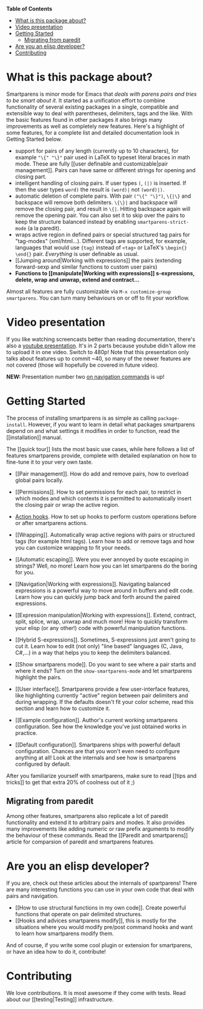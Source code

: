 <!-- markdown-toc start - Don't edit this section. Run M-x markdown-toc-generate-toc again -->
**Table of Contents**

- [What is this package about?](#what-is-this-package-about)
- [Video presentation](#video-presentation)
- [Getting Started](#getting-started)
    - [Migrating from paredit](#migrating-from-paredit)
- [Are you an elisp developer?](#are-you-an-elisp-developer)
- [Contributing](#contributing)

<!-- markdown-toc end -->

# What is this package about?

Smartparens is minor mode for Emacs that *deals with parens pairs and tries to be smart about it*. It started as a unification effort to combine functionality of several existing packages in a single, compatible and extensible way to deal with parentheses, delimiters, tags and the like. With the basic features found in other packages it also brings many improvements as well as completely new features. Here's a highlight of some features, for a complete list and detailed documentation look in Getting Started below.

* support for pairs of any length (currently up to 10 characters), for example `"\{" "\}"` pair used in LaTeX to typeset literal braces in math mode. These are fully [[user definable and customizable|pair management]]. Pairs can have same or different strings for opening and closing part.
* intelligent handling of closing pairs. If user types `(`, `(|)` is inserted. If then the user types `word)` the result is `(word)|` not `(word)|)`.
* automatic deletion of complete pairs. With pair `("\{" "\}")`, `\{|\}` and backspace will remove both delimiters. `\{\}|` and backspace will remove the closing pair, and result in `\{|`. Hitting backspace again will remove the opening pair. You can also set it to skip over the pairs to keep the structure balanced instead by enabling `smartparens-strict-mode` (a la paredit).
* wraps active region in defined pairs or special structured tag pairs for "tag-modes" (xml/html...). Different tags are supported, for example, languages that would use `{tag}` instead of `<tag>` or LaTeX's `\begin{} \end{}` pair. *Everything* is user definable as usual.
* [[Jumping around|Working with expressions]] the pairs (extending forward-sexp and similar functions to custom user pairs)
* **Functions to [[manipulate|Working with expressions]] s-expressions, delete, wrap and unwrap, extend and contract...**

Almost all features are fully customizable via `M-x customize-group smartparens`. You can turn many behaviours on or off to fit your workflow.

# Video presentation

If you like watching screencasts better than reading documentation, there's also a [youtube presentation](http://www.youtube.com/watch?v=ykjRUr7FgoI&list=PLP6Xwp2WTft7rAMgVPOTI2OE_PQlKGPy7&feature=plpp_play_all). It's in 2 parts because youtube didn't allow me to upload it in one video. Switch to 480p! Note that this presentation only talks about features up to commit ~40, so many of the newer features are not covered (those will hopefully be covered in future video).

**NEW:** Presentation number two [on navigation commands](http://www.youtube.com/watch?v=5pRxm0zXgas) is up!

# Getting Started

The process of installing smartparens is as simple as calling `package-install`. However, if you want to learn in detail what packages smartparens depend on and what settings it modifies in order to function, read the [[installation]] manual.

The [[quick tour]] lists the most basic use cases, while here follows a list of features smartparens provide, complete with detailed explanation on how to fine-tune it to your very own taste.

* [[Pair management]]. How do add and remove pairs, how to overload global pairs locally.
* [[Permissions]]. How to set permissions for each pair, to restrict in which modes and which contexts it is permitted to automatically insert the closing pair or wrap the active region.
* [Action hooks](https://github.com/Fuco1/smartparens/wiki/Permissions#pre-and-post-action-hooks). How to set up hooks to perform custom operations before or after smartparens actions.
* [[Wrapping]]. Automatically wrap active regions with pairs or structured tags (for example html tags). Learn how to add or remove tags and how you can customize wrapping to fit your needs.
* [[Automatic escaping]]. Were you ever annoyed by quote escaping in strings? Well, no more! Learn how you can let smartparens do the boring for you.
* [[Navigation|Working with expressions]]. Navigating balanced expressions is a powerful way to move around in buffers and edit code. Learn how you can quickly jump back and forth around the paired expressions.
* [[Expression manipulation|Working with expressions]]. Extend, contract, split, splice, wrap, unwrap and much more! How to quickly transform your elisp (or any other!) code with powerful manipulation functions.
* [[Hybrid S-expressions]]. Sometimes, S-expressions just aren't going to cut it. Learn how to edit (not only) "line based" languages (C, Java, C#,...) in a way that helps you to keep the delimiters balanced.
* [[Show smartparens mode]]. Do you want to see where a pair starts and where it ends? Turn on the `show-smartparens-mode` and let smartparens highlight the pairs.
* [[User interface]]. Smartparens provide a few user-interface features, like highlighting currently "active" region between pair delimiters and during wrapping. If the defaults doesn't fit your color scheme, read this section and learn how to customize it.

* [[Example configuration]]. Author's current working smartparens configuration. See how the knowledge you've just obtained works in practice.
* [[Default configuration]]. Smartparens ships with powerful default configuration. Chances are that you won't even need to configure anything at all! Look at the internals and see how is smartparens configured by default.

After you familiarize yourself with smartparens, make sure to read [[tips and tricks]] to get that extra 20% of coolness out of it ;)

## Migrating from paredit

Among other features, smartparens also replicate a lot of paredit functionality and extend it to arbitrary pairs and modes. It also provides many improvements like adding numeric or raw prefix arguments to modify the behaviour of these commands. Read the [[Paredit and smartparens]] article for comparsion of paredit and smartparens features.

# Are you an elisp developer?

If you are, check out these articles about the internals of spartparens! There are many interesting functions you can use in your own code that deal with pairs and navigation.

* [[How to use structural functions in my own code]]. Create powerful functions that operate on pair delimited structures.
* [[Hooks and advices smartparens modify]], this is mostly for the situations where you would modify pre/post command hooks and want to learn how smartparens modify them.

And of course, if you write some cool plugin or extension for smartparens, or have an idea how to do it, contribute!

# Contributing

We love contributions.  It is most awesome if they come with tests.  Read about our [[testing|Testing]] infrastructure.
